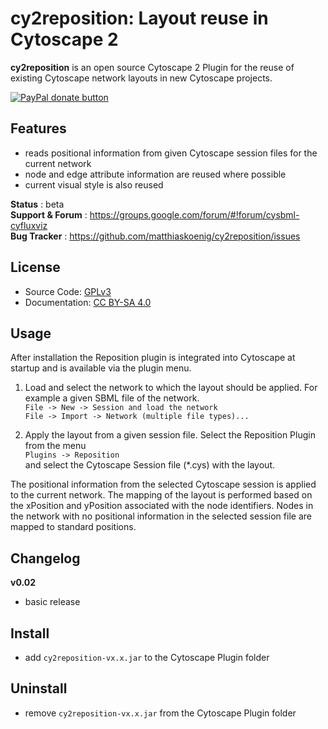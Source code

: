 # cy2reposition: Layout reuse in Cytoscape 2

**cy2reposition** is an open source Cytoscape 2 Plugin for the reuse of existing Cytoscape network layouts in new Cytoscape projects.

<a href="https://www.paypal.com/cgi-bin/webscr?cmd=_s-xclick&amp;hosted_button_id=RYHNRJFBMWD5N" title="Donate to this project using Paypal"><img src="https://img.shields.io/badge/paypal-donate-yellow.svg" alt="PayPal donate button" /></a>

## Features
- reads positional information from given Cytoscape session files for the current network
- node and edge attribute information are reused where possible
- current visual style is also reused

**Status** : beta  
**Support & Forum** : https://groups.google.com/forum/#!forum/cysbml-cyfluxviz  
**Bug Tracker** : https://github.com/matthiaskoenig/cy2reposition/issues  

## License
* Source Code: [GPLv3](http://opensource.org/licenses/GPL-3.0)
* Documentation: [CC BY-SA 4.0](http://creativecommons.org/licenses/by-sa/4.0/)

## Usage
 After installation the Reposition plugin is integrated into Cytoscape at startup and is available via the plugin menu.

1. Load and select the network to which the layout should be applied. For example a given SBML file of the network.  
`File -> New -> Session and load the network`  
`File -> Import -> Network (multiple file types)...`

2. Apply the layout from a given session file. Select the Reposition Plugin from the menu  
`Plugins -> Reposition`  
and select the Cytoscape Session file (*.cys) with the layout.

The positional information from the selected Cytoscape session is applied to the current network. The mapping of the layout is performed based on the xPosition and yPosition associated with the node identifiers. Nodes in the network with no positional information in the selected session file are mapped to standard positions. 

## Changelog
**v0.02** 
- basic release

## Install
* add `cy2reposition-vx.x.jar` to the Cytoscape Plugin folder

## Uninstall
* remove `cy2reposition-vx.x.jar` from the Cytoscape Plugin folder

